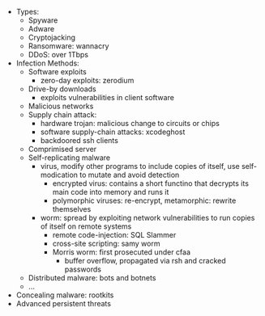 - Types:
	- Spyware
	- Adware
	- Cryptojacking
	- Ransomware: wannacry
	- DDoS: over 1Tbps
- Infection Methods:
	- Software exploits
		- zero-day exploits: zerodium
	- Drive-by downloads
		- exploits vulnerabilities in client software
	- Malicious networks
	- Supply chain attack:
		- hardware trojan: malicious change to circuits or chips
		- software supply-chain attacks: xcodeghost
		- backdoored ssh clients
	- Comprimised server
	- Self-replicating malware
		- virus, modify other programs to include copies of itself, use self-modication to mutate and avoid detection
			- encrypted virus: contains a short functino that decrypts its main code into memory and runs it
			- polymorphic viruses: re-encrypt, metamorphic: rewrite themselves
		- worm: spread by exploiting network vulnerabilities to run copies of itself on remote systems
			- remote code-injection: SQL Slammer
			- cross-site scripting: samy worm
			- Morris worm: first prosecuted under cfaa
				- buffer overflow, propagated via rsh and cracked passwords
	- Distributed malware: bots and botnets
	- ...
- Concealing malware: rootkits
- Advanced persistent threats